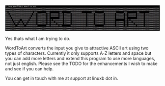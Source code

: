 ![Typical output](/banner.png)

Yes thats what I am trying to do.

WordToArt converts the input you give to attractive ASCII art using two types of characters. Currently it only supports A-Z letters and space
but you can add more letters and extend this program to use more languages, not just english. Please see the TODO for the enhancements I wish to
make and see if you can help.

You can get in touch with me at support at linuxb dot in.
